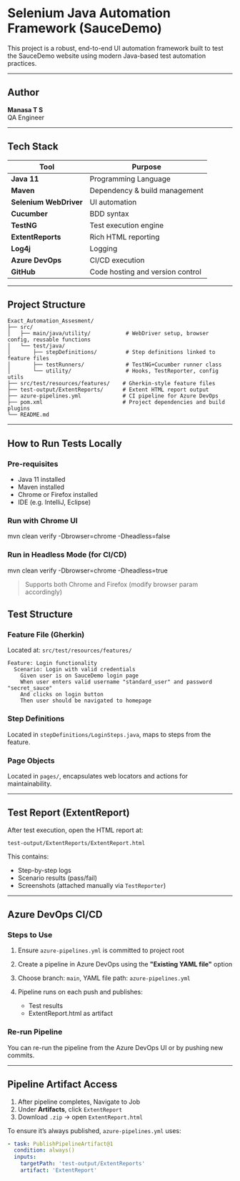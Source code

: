 
#  Selenium Java Automation Framework (SauceDemo)

This project is a robust, end-to-end UI automation framework built to test the SauceDemo website using modern Java-based test automation practices.

---


## Author

**Manasa T S**  
QA Engineer

---

##  Tech Stack

| Tool | Purpose |
|------|---------|
| **Java 11** | Programming Language |
| **Maven** | Dependency & build management |
| **Selenium WebDriver** | UI automation |
| **Cucumber** | BDD syntax |
| **TestNG** | Test execution engine |
| **ExtentReports** | Rich HTML reporting |
| **Log4j** | Logging |
| **Azure DevOps** | CI/CD execution |
| **GitHub** | Code hosting and version control |

---

##  Project Structure

```
Exact_Automation_Assesment/
├── src/
│   ├── main/java/utility/           # WebDriver setup, browser config, reusable functions
│   └── test/java/
│       ├── stepDefinitions/         # Step definitions linked to feature files
│       ├── testRunners/             # TestNG+Cucumber runner class
│       └── utility/                 # Hooks, TestReporter, config utils
├── src/test/resources/features/    # Gherkin-style feature files
├── test-output/ExtentReports/      # Extent HTML report output
├── azure-pipelines.yml             # CI pipeline for Azure DevOps
├── pom.xml                         # Project dependencies and build plugins
└── README.md
```

---

## How to Run Tests Locally

### Pre-requisites

- Java 11 installed
- Maven installed
- Chrome or Firefox installed
- IDE (e.g. IntelliJ, Eclipse)

### Run with Chrome UI

mvn clean verify -Dbrowser=chrome -Dheadless=false

### Run in Headless Mode (for CI/CD)

mvn clean verify -Dbrowser=chrome -Dheadless=true


> Supports both Chrome and Firefox (modify browser param accordingly)


## Test Structure

### Feature File (Gherkin)
Located at: `src/test/resources/features/`
```gherkin
Feature: Login functionality
  Scenario: Login with valid credentials
    Given user is on SauceDemo login page
    When user enters valid username "standard_user" and password "secret_sauce"
    And clicks on login button
    Then user should be navigated to homepage
```

### Step Definitions
Located in `stepDefinitions/LoginSteps.java`, maps to steps from the feature.

### Page Objects
Located in `pages/`, encapsulates web locators and actions for maintainability.

---

## Test Report (ExtentReport)

After test execution, open the HTML report at:

```
test-output/ExtentReports/ExtentReport.html
```

This contains:
- Step-by-step logs
- Scenario results (pass/fail)
- Screenshots (attached manually via `TestReporter`)

---

## Azure DevOps CI/CD

### Steps to Use

1. Ensure `azure-pipelines.yml` is committed to project root
2. Create a pipeline in Azure DevOps using the **"Existing YAML file"** option
3. Choose branch: `main`, YAML file path: `azure-pipelines.yml`
4. Pipeline runs on each push and publishes:

    - Test results
    - ExtentReport.html as artifact

### Re-run Pipeline

You can re-run the pipeline from the Azure DevOps UI or by pushing new commits.

---

## Pipeline Artifact Access

1. After pipeline completes, Navigate to Job
2. Under **Artifacts**, click `ExtentReport`
3. Download `.zip` → open `ExtentReport.html`

To ensure it’s always published, `azure-pipelines.yml` uses:

```yaml
- task: PublishPipelineArtifact@1
  condition: always()
  inputs:
    targetPath: 'test-output/ExtentReports'
    artifact: 'ExtentReport'
```

